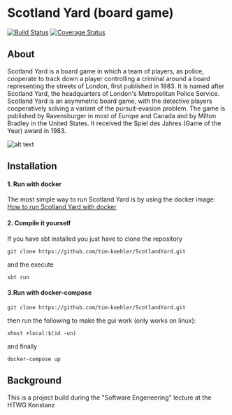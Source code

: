 # Scotland Yard (board game)

[![Build Status](https://travis-ci.com/tim-koehler/ScotlandYard.svg?branch=master)](https://travis-ci.com/tim-koehler/ScotlandYard)
[![Coverage Status](https://coveralls.io/repos/github/tim-koehler/ScotlandYard/badge.svg?branch=master)](https://coveralls.io/github/tim-koehler/ScotlandYard?branch=master)

## About

Scotland Yard is a board game in which a team of players, as police, cooperate to track down a player controlling a criminal around a board representing the streets of London, first published in 1983. It is named after Scotland Yard, the headquarters of London's Metropolitan Police Service. Scotland Yard is an asymmetric board game, with the detective players cooperatively solving a variant of the pursuit-evasion problem. The game is published by Ravensburger in most of Europe and Canada and by Milton Bradley in the United States. It received the Spiel des Jahres (Game of the Year) award in 1983.

![alt text](https://raw.githubusercontent.com/tim-koehler/ScotlandYard/master/resources/readMeScreenshot.PNG)

## Installation

#### 1. Run with docker
The most simple way to run Scotland Yard is by using the docker image:<br>
[How to run Scotland Yard with docker](https://github.com/tim-koehler/ScotlandYard/packages)

#### 2. Compile it yourself
If you have sbt installed you just have to clone the repository
```
git clone https://github.com/tim-koehler/ScotlandYard.git
```
and the execute
```
sbt run
```

#### 3.Run with docker-compose
```
git clone https://github.com/tim-koehler/ScotlandYard.git
```
then run the following to make the gui work (only works on linux):
```
xhost +local:$(id -un)
```
and finally
```
docker-compose up
```

## Background
This is a project build during the "Software Engeneering" lecture at the HTWG Konstanz
